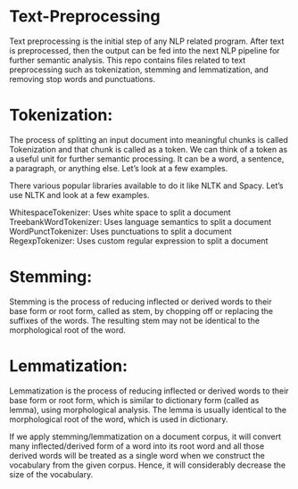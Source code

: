 # Text-Preprocessing
Text preprocessing is the initial step of any NLP related program. After text is preprocessed, then the output can be fed into the next NLP pipeline for further semantic analysis.
This repo contains files related to text preprocessing such as tokenization, stemming and lemmatization, and removing stop words and punctuations.

# Tokenization:
The process of splitting an input document into meaningful chunks is called Tokenization and that chunk is called as a token. We can think of a token as a useful unit for further semantic processing. It can be a word, a sentence, a paragraph, or anything else. Let’s look at a few examples.

There various popular libraries available to do it like NLTK and Spacy.  Let’s use NLTK and look at a few examples.

WhitespaceTokenizer: Uses white space to split a document
TreebankWordTokenizer: Uses language semantics to split a document
WordPunctTokenizer: Uses punctuations to split a document
RegexpTokenizer: Uses custom regular expression to split a document

# Stemming:
Stemming is the process of reducing inflected or derived words to their base form or root form, called as stem, by chopping off or replacing the suffixes of the words. The resulting stem may not be identical to the morphological root of the word.

# Lemmatization:
Lemmatization is the process of reducing inflected or derived words to their base form or root form, which is similar to dictionary form (called as lemma), using morphological analysis. The lemma is usually identical to the morphological root of the word, which is used in dictionary.

If we apply stemming/lemmatization on a document corpus, it will convert many inflected/derived form of a word into its root word and all those derived words will be treated as a single word when we construct the vocabulary from the given corpus. Hence, it will considerably decrease the size of the vocabulary.
